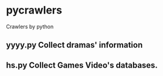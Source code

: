 # pycrawlers
Crawlers by python

## yyyy.py Collect dramas' information

## hs.py Collect Games Video's databases.